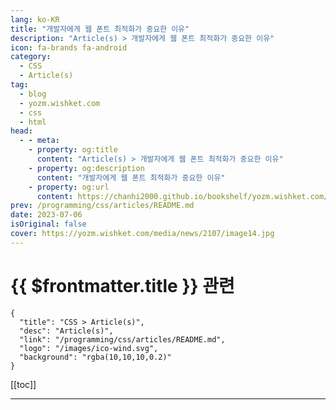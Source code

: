 ```yaml
---
lang: ko-KR
title: "개발자에게 웹 폰트 최적화가 중요한 이유"
description: "Article(s) > 개발자에게 웹 폰트 최적화가 중요한 이유"
icon: fa-brands fa-android
category: 
  - CSS
  - Article(s)
tag: 
  - blog
  - yozm.wishket.com
  - css
  - html
head:
  - - meta:
    - property: og:title
      content: "Article(s) > 개발자에게 웹 폰트 최적화가 중요한 이유"
    - property: og:description
      content: "개발자에게 웹 폰트 최적화가 중요한 이유"
    - property: og:url
      content: https://chanhi2000.github.io/bookshelf/yozm.wishket.com/2107.html
prev: /programming/css/articles/README.md
date: 2023-07-06
isOriginal: false
cover: https://yozm.wishket.com/media/news/2107/image14.jpg
---
```


# {{ $frontmatter.title }} 관련

```component VPCard
{
  "title": "CSS > Article(s)",
  "desc": "Article(s)",
  "link": "/programming/css/articles/README.md",
  "logo": "/images/ico-wind.svg",
  "background": "rgba(10,10,10,0.2)"
}
```

[[toc]]

---

<SiteInfo
  name="개발자에게 웹 폰트 최적화가 중요한 이유 | 요즘IT"
  desc="웹 폰트는 웹 페이지에서 사용되는 폰트를 온라인상에서 다운로드하여 쓸 수 있는 기술입니다. 웹 폰트는 사용자가 미리 해당 폰트를 시스템에 설치하지 않아도 사용이 가능하기 때문에, 웹 페이지를 사용하는 모든 사용자가 동일한 폰트로 일관된 디자인을 경험할 수 있습니다. 하지만 편리한 기술인 만큼 잘못된 방법으로 사용하게 된다면, 오히려 웹 페이지의 성능을 낮추고 사용자 경험을 해칠 수도 있는데요. 이번 글에서는 바람직한 웹 폰트 사용 방법에 대해서 알아보겠습니다."
  url="https://yozm.wishket.com/magazine/detail/2107/"
  logo="https://yozm.wishket.com/static/renewal/img/global/gnb_yozmit.svg"
  preview="https://yozm.wishket.com/media/news/2107/image14.jpg"/>

<!-- TODO: 작성 -->

